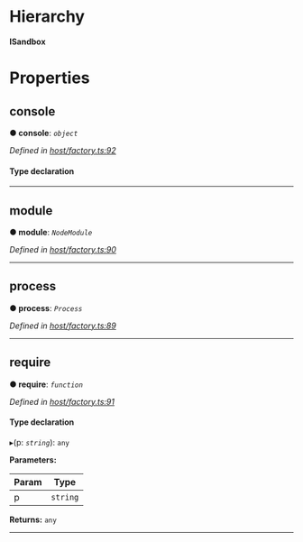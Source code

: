 

# Hierarchy

**ISandbox**

# Properties

<a id="console"></a>

##  console

**● console**: *`object`*

*Defined in [host/factory.ts:92](https://github.com/neovim/node-client/blob/97a65c6/src/host/factory.ts#L92)*

#### Type declaration

___
<a id="module"></a>

##  module

**● module**: *`NodeModule`*

*Defined in [host/factory.ts:90](https://github.com/neovim/node-client/blob/97a65c6/src/host/factory.ts#L90)*

___
<a id="process"></a>

##  process

**● process**: *`Process`*

*Defined in [host/factory.ts:89](https://github.com/neovim/node-client/blob/97a65c6/src/host/factory.ts#L89)*

___
<a id="require"></a>

##  require

**● require**: *`function`*

*Defined in [host/factory.ts:91](https://github.com/neovim/node-client/blob/97a65c6/src/host/factory.ts#L91)*

#### Type declaration
▸(p: *`string`*): `any`

**Parameters:**

| Param | Type |
| ------ | ------ |
| p | `string` |

**Returns:** `any`

___

